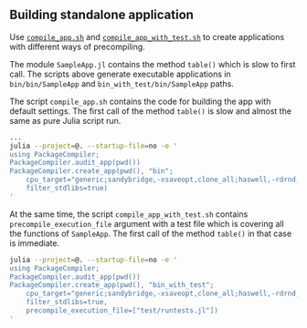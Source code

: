 ## Building standalone application

Use [`compile_app.sh`](compile_app.sh) and [`compile_app_with_test.sh`](compile_app_with_test.sh) to create applications with different ways of precompiling.

The module `SampleApp.jl` contains the method `table()` which is slow to first call. The scripts above generate executable applications in `bin/bin/SampleApp` and `bin_with_test/bin/SampleApp` paths.

The script `compile_app.sh` contains the code for building the app with default settings. The first call of the method `table()` is slow and almost the same as pure Julia script run. 
```sh
...
julia --project=@. --startup-file=no -e '
using PackageCompiler;
PackageCompiler.audit_app(pwd())
PackageCompiler.create_app(pwd(), "bin";
    cpu_target="generic;sandybridge,-xsaveopt,clone_all;haswell,-rdrnd,base(1)", 
    filter_stdlibs=true)
'
```

At the same time, the script `compile_app_with_test.sh` contains `precompile_execution_file` argument with a test file which is covering all the functions of `SampleApp`. The first call of the method `table()` in that case is immediate. 
```sh
julia --project=@. --startup-file=no -e '
using PackageCompiler;
PackageCompiler.audit_app(pwd())
PackageCompiler.create_app(pwd(), "bin_with_test";
    cpu_target="generic;sandybridge,-xsaveopt,clone_all;haswell,-rdrnd,base(1)", 
    filter_stdlibs=true,
    precompile_execution_file=["test/runtests.jl"])
'
```